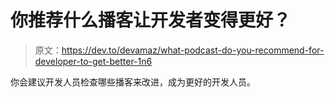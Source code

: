 # 你推荐什么播客让开发者变得更好？

> 原文：<https://dev.to/devamaz/what-podcast-do-you-recommend-for-developer-to-get-better-1n6>

你会建议开发人员检查哪些播客来改进，成为更好的开发人员。